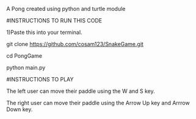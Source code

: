 A Pong created using python and turtle module

#INSTRUCTIONS TO RUN THIS CODE

1)Paste this into your terminal.

git clone https://github.com/cosam123/SnakeGame.git

cd PongGame

python main.py

#INSTRUCTIONS TO PLAY

The left user can move their paddle using the W and S key.


The right user can move their paddle using the Arrow Up key and Arrrow Down key.

